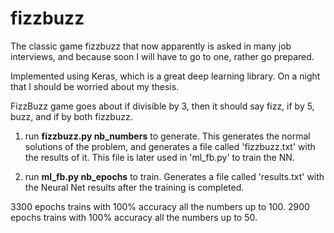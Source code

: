 # fizzbuzz

The classic game fizzbuzz that now apparently is asked in many job interviews, and because soon I will have to go to one, rather go prepared.

Implemented using Keras, which is a great deep learning library. On a night that I should be worried about my thesis.

FizzBuzz game goes about if divisible by 3, then it should say fizz, if by 5, buzz, and if by both fizzbuzz.

1. run **fizzbuzz.py nb_numbers** to generate. This generates the normal solutions of the problem, and generates a file called 'fizzbuzz.txt' with the results of it. This file is later used in 'ml_fb.py' to train the NN.

2. run **ml_fb.py nb_epochs** to train. Generates a file called 'results.txt' with the Neural Net results after the training is completed. 

3300 epochs trains with 100% accuracy all the numbers up to 100.
2900 epochs trains with 100% accuracy all the numbers up to 50.
